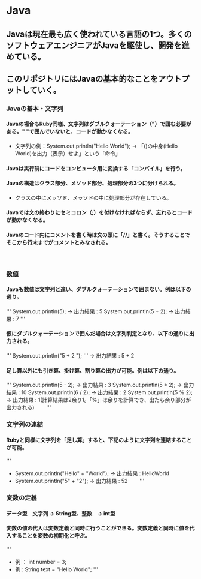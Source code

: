 # Java
## Javaは現在最も広く使われている言語の1つ。多くのソフトウェアエンジニアがJavaを駆使し、開発を進めている。  
## このリポジトリにはJavaの基本的なことをアウトプットしていく。
### Javaの基本・文字列
#### Javaの場合もRuby同様、文字列はダブルクォーテーション（"）で囲む必要がある。" "で囲んでいないと、コードが動かなくなる。
* 文字列の例：System.out.println("Hello World"); → 「()の中身(Hello World)を出力（表示）せよ」という「命令」
#### Javaは実行前にコードをコンピュータ用に変換する「コンパイル」を行う。
#### Javaの構造はクラス部分、メソッド部分、処理部分の3つに分けられる。
* クラスの中にメッソド、メッソドの中に処理部分が存在している。
#### Javaでは文の終わりにセミコロン（;）を付けなければならず、忘れるとコードが動かなくなる。
#### Javaのコード内にコメントを書く時は文の頭に「//」と書く。そうすることでそこから行末までがコメントとみなされる。　　
　　
### 数値
#### Javaも数値は文字列と違い、ダブルクォーテーションで囲まない。例は以下の通り。
'''
System.out.println(5); → 出力結果 : 5
System.out.println(5 + 2); → 出力結果 : 7
'''
#### 仮にダブルクォーテーションで囲んだ場合は文字列判定となり、以下の通りに出力される。
'''
System.out.println("5 + 2 ");
''' 
→ 出力結果 : 5 + 2
#### 足し算以外にも引き算、掛け算、割り算の出力が可能。例は以下の通り。
'''
System.out.println(5 - 2); → 出力結果 : 3
System.out.println(5 * 2); → 出力結果 : 10
System.out.println(6 / 2); → 出力結果 : 2
System.out.println(5 % 2); → 出力結果 : 1(計算結果は2余り1。「%」は余りを計算でき、出たら余り部分が出力される)　　
'''
  
### 文字列の連結
#### Rubyと同様に文字列を「足し算」すると、下記のように文字列を連結することが可能。
'''
* System.out.println("Hello" + "World"); → 出力結果 : HelloWorld
* System.out.println("5" + "2"); → 出力結果 : 52　　
'''
  
### 変数の定義
#### データ型　文字列 → String型、整数　→ int型
#### 変数の値の代入は変数定義と同時に行うことができる。変数定義と同時に値を代入することを変数の初期化と呼ぶ。
'''
* 例 ： int number = 3;
* 例 : String text = "Hello World";
'''
